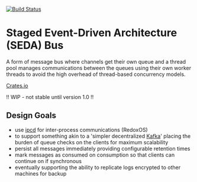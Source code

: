 [![Build Status](https://travis-ci.com/resolvingarchitecture/seda-bus.svg?branch=master)](https://travis-ci.com/resolvingarchitecture/seda-bus)
# Staged Event-Driven Architecture (SEDA) Bus
A form of message bus where channels get their own queue and a thread pool manages
communications between the queues using their own worker threads to avoid the high
overhead of thread-based concurrency models.

[Crates.io](https://crates.io/crates/seda_bus)

!! WIP - not stable until version 1.0 !!

## Design Goals 

* use [ipcd](https://dev.to/legolord208/programming-for-redox-os-4124) for inter-process communications (RedoxOS)
* to support something akin to a 'simpler decentralized [Kafka](https://engineering.linkedin.com/kafka/benchmarking-apache-kafka-2-million-writes-second-three-cheap-machines)' placing the burden of queue checks on the clients for maximum scalability
* persist all messages immediately providing configurable retention times
* mark messages as consumed on consumption so that clients can continue on if synchronous
* eventually supporting the ability to replicate logs encrypted to other machines for backup